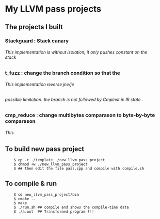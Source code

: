 # My LLVM pass projects

## The projects I built

### Stackguard : Stack canary
###### This implementation is without isolation, it only pushes constant on the stack 

### t_fuzz     : change the branch condition so that the 
###### This implementation reverse jne/je 
###### possible limitation: the branch is not followed by CmpInst in IR state .

### cmp_reduce : change multibytes comparason to byte-by-byte comparason
###### This


## To build new pass project
```
    $ cp -r ./template ./new_llvm_pass_project
    $ chmod +w ./new_llvm_pass_project
    $ ## then edit the file pass.cpp and compile with compile.sh
```

## To compile & run
```
    $ cd new_llvm_pass_project/bin
    $ cmake ..
    $ make
    $ ./run.sh ## compile and shows the compile-time data
    $ ./a.out  ## Transformed program !!!

```
